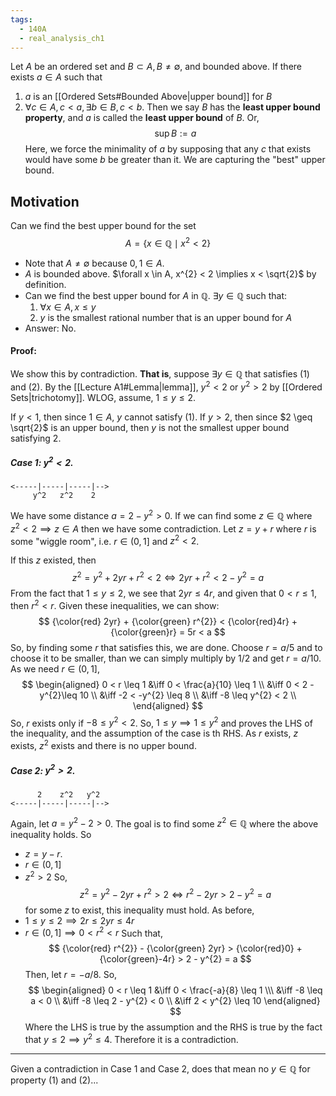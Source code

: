 ```yaml
---
tags:
  - 140A
  - real_analysis_ch1
---
```

Let $A$ be an ordered set and $B \subset A, B \neq \emptyset$, and bounded above. If there exists $a \in A$ such that
1. $a$ is an [[Ordered Sets#Bounded Above|upper bound]] for $B$
2. $\forall c \in A, c < a, \exists b \in B, c < b$. Then we say $B$ has the **least upper bound property**, and $a$ is called the **least upper bound** of $B$. Or,
$$
\sup B := a
$$
Here, we force the minimality of $a$ by supposing that any $c$ that exists would have some $b$ be greater than it. We are capturing the "best" upper bound. 

## Motivation
Can we find the best upper bound for the set
$$
A = \{ x \in \mathbb{Q} \mid x^{2}< 2\}
$$
- Note that $A \neq \emptyset$ because $0,1 \in A$. 
- $A$ is bounded above. $\forall x \in A, x^{2} < 2 \implies x < \sqrt{2}$ by definition. 
- Can we find the best upper bound for $A$ in $\mathbb{Q}$.  $\exists y \in \mathbb{Q}$ such that:
	1. $\forall x \in A, x \leq y$
	2. $y$ is the smallest rational number that is an upper bound for $A$
- Answer: No. 

#### Proof:
We show this by contradiction. __That is__, suppose $\exists y \in \mathbb{Q}$ that satisfies $(1)$ and $(2)$. By the [[Lecture A1#Lemma|lemma]], $y^{2} < 2$ or $y^{2}> 2$ by [[Ordered Sets|trichotomy]]. WLOG, assume, $1 \leq y \leq 2$.

If $y < 1$, then since $1 \in A$, $y$ cannot satisfy $(1)$. If $y > 2$, then since $2 \geq \sqrt{2}$ is an upper bound, then $y$ is not the smallest upper bound satisfying $2$.

##### Case 1: $y^{2} < 2$. 
```
<-----|-----|-----|-->
     y^2   z^2    2
```
We have some distance $a = 2 - y^{2} > 0$. If we can find some $z \in \mathbb{Q}$ where $z^{2}< 2 \implies z \in A$ then we have some contradiction. Let $z = y + r$ where $r$ is some "wiggle room", i.e. $r \in (0, 1]$ and $z^{2}< 2$. 

If this $z$ existed, then 
$$
z^{2}= y^{2} + 2yr + r^{2} < 2 \iff 2yr + r^{2} < 2 - y^{2} = a
$$
From the fact that $1 \leq y \leq 2$, we see that $2yr \leq 4r$, and given that $0 < r \leq 1$, then $r^{2} < r$. Given these inequalities, we can show:
$$
{\color{red} 2yr} + {\color{green} r^{2}} < {\color{red}4r} + {\color{green}r} =  5r < a
$$
So, by finding some $r$ that satisfies this, we are done. Choose $r = a/5$ and to choose it to be smaller, than we can simply multiply by $1/2$ and get $r = a/10$. As we need $r \in (0,1]$, 
$$
\begin{aligned}
0 < r \leq 1 
&\iff 0 < \frac{a}{10} \leq 1 \\ 
&\iff 0 < 2 - y^{2}\leq 10 \\
&\iff -2 < -y^{2} \leq 8 \\
&\iff -8 \leq y^{2} < 2 \\
\end{aligned}
$$
So, $r$ exists only if $-8 \leq y^{2}< 2$. So, $1 \leq y \implies 1 \leq y^2$ and proves the LHS of the inequality, and the assumption of the case is th RHS. As $r$ exists, $z$ exists, $z^2$ exists and there is no upper bound.

##### Case 2: $y^{2} > 2$. 
```
      2    z^2   y^2
<-----|-----|-----|-->
```
Again, let $a = y^{2} - 2 > 0$. The goal is to find some $z^2 \in \mathbb{Q}$ where the above inequality holds. So
- $z = y - r$. 
- $r \in (0, 1]$
- $z^{2}>2$
So, 
$$
z^{2} = y^{2} - 2yr + r^{2} > 2 \iff r^{2} - 2yr > 2 - y^{2} = a
$$
for some $z$ to exist, this inequality must hold. As before, 
- $1 \leq  y \leq 2 \implies 2r \leq 2yr \leq 4r$ 
- $r \in (0, 1] \implies 0 < r^{2} < r$ 
Such that,
$$
{\color{red} r^{2}} - {\color{green} 2yr} > {\color{red}0} + {\color{green}-4r} > 2 - y^{2} = a
$$
Then, let $r = -a / 8$. So, 
$$
\begin{aligned}
0 < r \leq 1 
&\iff 0 < \frac{-a}{8} \leq 1 \\\
&\iff -8 \leq a < 0 \\ 
&\iff -8 \leq 2 - y^{2} < 0 \\
&\iff 2 < y^{2} \leq 10
\end{aligned}
$$
Where the LHS is true by the assumption and the RHS is true by the fact that $y \leq 2 \implies y^{2}\leq 4$. Therefore it is a contradiction.

-----

Given a contradiction in Case 1 and Case 2, does that mean no $y \in \mathbb{Q}$ for property $(1)$ and $(2)$... 


